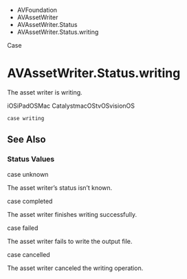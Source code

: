 

- AVFoundation
- AVAssetWriter
- AVAssetWriter.Status
-  AVAssetWriter.Status.writing 

Case

# AVAssetWriter.Status.writing

The asset writer is writing.

iOSiPadOSMac CatalystmacOStvOSvisionOS

``` source
case writing
```

## See Also

### Status Values

case unknown

The asset writer’s status isn’t known.

case completed

The asset writer finishes writing successfully.

case failed

The asset writer fails to write the output file.

case cancelled

The asset writer canceled the writing operation.

